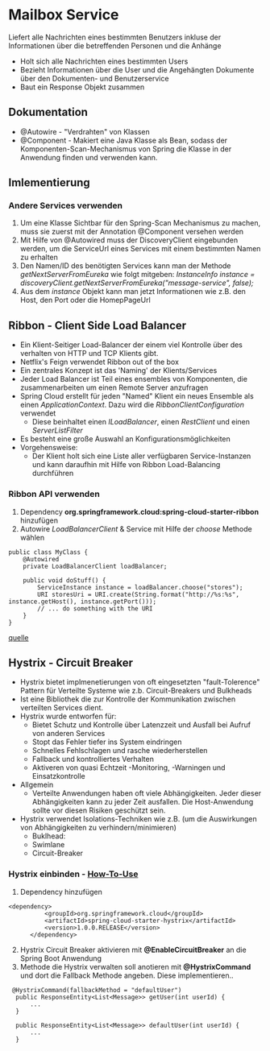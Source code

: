 # Mailbox Service
Liefert alle Nachrichten eines bestimmten Benutzers inkluse der Informationen über die betreffenden Personen und die Anhänge

- Holt sich alle Nachrichten eines bestimmten Users
- Bezieht Informationen über die User und die Angehängten Dokumente über den Dokumenten- und Benutzerservice
- Baut ein Response Objekt zusammen

## Dokumentation
- @Autowire - "Verdrahten" von Klassen 
- @Component - Makiert eine Java Klasse als Bean, sodass der Komponenten-Scan-Mechanismus von Spring die Klasse in der Anwendung finden und verwenden kann.

## Imlementierung

### Andere Services verwenden
1. Um eine Klasse Sichtbar für den Spring-Scan Mechanismus zu machen, muss sie zuerst mit der Annotation @Component versehen werden
2. Mit Hilfe von @Autowired muss der DiscoveryClient eingebunden werden, um die ServiceUrl eines Services mit einem bestimmten Namen zu erhalten
3. Den Namen/ID des benötigten Services kann man der Methode *getNextServerFromEureka* wie folgt mitgeben: *InstanceInfo instance = discoveryClient.getNextServerFromEureka("message-service", false);*
4. Aus dem *instance* Objekt kann man jetzt Informationen wie z.B. den Host, den Port oder die HomepPageUrl


## Ribbon - Client Side Load Balancer
- Ein Klient-Seitiger Load-Balancer der einem viel Kontrolle über des verhalten von HTTP und TCP Klients gibt.
- Netflix's Feign verwendet Ribbon out of the box
- Ein zentrales Konzept ist das 'Naming' der Klients/Services
- Jeder Load Balancer ist Teil eines ensembles von Komponenten, die zusammenarbeiten um einen Remote Server anzufragen
- Spring Cloud erstellt für jeden "Named" Klient ein neues Ensemble als einen *ApplicationContext*. Dazu wird die *RibbonClientConfiguration* verwendet
  - Diese beinhaltet einen *ILoadBalancer*, einen *RestClient* und einen *ServerListFilter*
- Es besteht eine große Auswahl an Konfigurationsmöglichkeiten
- Vorgehensweise:
  - Der Klient holt sich eine Liste aller verfügbaren Service-Instanzen und kann daraufhin mit Hilfe von Ribbon Load-Balancing durchführen

### Ribbon API verwenden 
1. Dependency **org.springframework.cloud:spring-cloud-starter-ribbon** hinzufügen
2. Autowire *LoadBalancerClient* & Service mit Hilfe der *choose* Methode wählen
```
public class MyClass {
    @Autowired
    private LoadBalancerClient loadBalancer;

    public void doStuff() {
        ServiceInstance instance = loadBalancer.choose("stores");
        URI storesUri = URI.create(String.format("http://%s:%s", instance.getHost(), instance.getPort()));
        // ... do something with the URI
    }
}
```
[quelle](http://projects.spring.io/spring-cloud/spring-cloud.html#spring-cloud-ribbon)

## Hystrix - Circuit Breaker
- Hystrix bietet implmenetierungen von oft eingesetzten "fault-Tolerence" Pattern für Verteilte Systeme wie z.b. Circuit-Breakers und Bulkheads
- Ist eine Bibliothek die zur Kontrolle der Kommunikation zwischen verteilten Services dient.
- Hystrix wurde entworfen für:
  - Bietet Schutz und Kontrolle über Latenzzeit und Ausfall bei Aufruf von anderen Services 
  - Stopt das Fehler tiefer ins System eindringen
  - Schnelles Fehlschlagen und rasche wiederherstellen
  - Fallback und kontrolliertes Verhalten
  - Aktiveren von quasi Echtzeit -Monitoring, -Warningen und Einsatzkontrolle
- Allgemein
  - Verteilte Anwendungen haben oft viele Abhängigkeiten. Jeder dieser Abhängigkeiten kann zu jeder Zeit ausfallen. Die Host-Anwendung sollte vor diesen Risiken geschützt sein. 
- Hystrix verwendet Isolations-Techniken wie z.B. (um die Auswirkungen von Abhängigkeiten zu verhindern/minimieren)
  - Buklhead:
  - Swimlane
  - Circuit-Breaker

  
### Hystrix einbinden - [How-To-Use](https://github.com/Netflix/Hystrix/wiki/How-To-Use)
1. Dependency hinzufügen

  ```
 <dependency>
			<groupId>org.springframework.cloud</groupId>
			<artifactId>spring-cloud-starter-hystrix</artifactId>
			<version>1.0.0.RELEASE</version>
		</dependency>
  ```
  
2. Hystrix Circuit Breaker aktivieren mit **@EnableCircuitBreaker** an die Spring Boot Anwendung
3. Methode die Hystrix verwalten soll anotieren mit **@HystrixCommand** und dort die Fallback Methode angeben. Diese implementieren..

  ```
   @HystrixCommand(fallbackMethod = "defaultUser")
    public ResponseEntity<List<Message>> getUser(int userId) {
        ...
    }
    
    public ResponseEntity<List<Message>> defaultUser(int userId) {
        ...
    }
  ```
